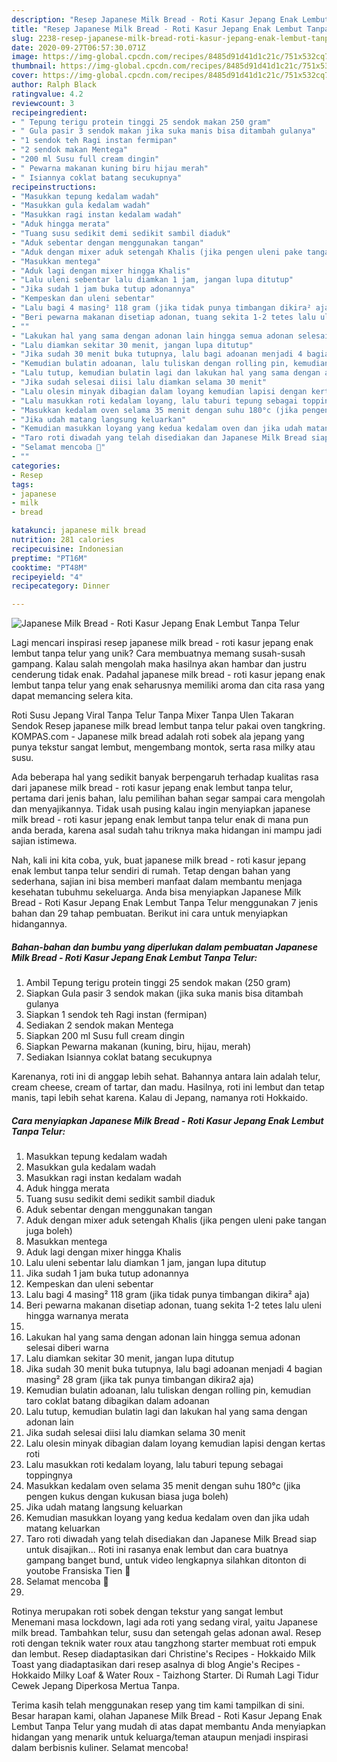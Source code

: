 ```yaml
---
description: "Resep Japanese Milk Bread - Roti Kasur Jepang Enak Lembut Tanpa Telur Anti Gagal"
title: "Resep Japanese Milk Bread - Roti Kasur Jepang Enak Lembut Tanpa Telur Anti Gagal"
slug: 2238-resep-japanese-milk-bread-roti-kasur-jepang-enak-lembut-tanpa-telur-anti-gagal
date: 2020-09-27T06:57:30.071Z
image: https://img-global.cpcdn.com/recipes/8485d91d41d1c21c/751x532cq70/japanese-milk-bread-roti-kasur-jepang-enak-lembut-tanpa-telur-foto-resep-utama.jpg
thumbnail: https://img-global.cpcdn.com/recipes/8485d91d41d1c21c/751x532cq70/japanese-milk-bread-roti-kasur-jepang-enak-lembut-tanpa-telur-foto-resep-utama.jpg
cover: https://img-global.cpcdn.com/recipes/8485d91d41d1c21c/751x532cq70/japanese-milk-bread-roti-kasur-jepang-enak-lembut-tanpa-telur-foto-resep-utama.jpg
author: Ralph Black
ratingvalue: 4.2
reviewcount: 3
recipeingredient:
- " Tepung terigu protein tinggi 25 sendok makan 250 gram"
- " Gula pasir 3 sendok makan jika suka manis bisa ditambah gulanya"
- "1 sendok teh Ragi instan fermipan"
- "2 sendok makan Mentega"
- "200 ml Susu full cream dingin"
- " Pewarna makanan kuning biru hijau merah"
- " Isiannya coklat batang secukupnya"
recipeinstructions:
- "Masukkan tepung kedalam wadah"
- "Masukkan gula kedalam wadah"
- "Masukkan ragi instan kedalam wadah"
- "Aduk hingga merata"
- "Tuang susu sedikit demi sedikit sambil diaduk"
- "Aduk sebentar dengan menggunakan tangan"
- "Aduk dengan mixer aduk setengah Khalis (jika pengen uleni pake tangan juga boleh)"
- "Masukkan mentega"
- "Aduk lagi dengan mixer hingga Khalis"
- "Lalu uleni sebentar lalu diamkan 1 jam, jangan lupa ditutup"
- "Jika sudah 1 jam buka tutup adonannya"
- "Kempeskan dan uleni sebentar"
- "Lalu bagi 4 masing² 118 gram (jika tidak punya timbangan dikira² aja)"
- "Beri pewarna makanan disetiap adonan, tuang sekita 1-2 tetes lalu uleni hingga warnanya merata"
- ""
- "Lakukan hal yang sama dengan adonan lain hingga semua adonan selesai diberi warna"
- "Lalu diamkan sekitar 30 menit, jangan lupa ditutup"
- "Jika sudah 30 menit buka tutupnya, lalu bagi adoanan menjadi 4 bagian masing² 28 gram (jika tak punya timbangan dikira2 aja)"
- "Kemudian bulatin adoanan, lalu tuliskan dengan rolling pin, kemudian taro coklat batang dibagikan dalam adoanan"
- "Lalu tutup, kemudian bulatin lagi dan lakukan hal yang sama dengan adonan lain"
- "Jika sudah selesai diisi lalu diamkan selama 30 menit"
- "Lalu olesin minyak dibagian dalam loyang kemudian lapisi dengan kertas roti"
- "Lalu masukkan roti kedalam loyang, lalu taburi tepung sebagai toppingnya"
- "Masukkan kedalam oven selama 35 menit dengan suhu 180°c (jika pengen kukus dengan kukusan biasa juga boleh)"
- "Jika udah matang langsung keluarkan"
- "Kemudian masukkan loyang yang kedua kedalam oven dan jika udah matang keluarkan"
- "Taro roti diwadah yang telah disediakan dan Japanese Milk Bread siap untuk disajikan... Roti ini rasanya enak lembut dan cara buatnya gampang banget bund, untuk video lengkapnya silahkan ditonton di youtobe Fransiska Tien 🤗"
- "Selamat mencoba 🤗"
- ""
categories:
- Resep
tags:
- japanese
- milk
- bread

katakunci: japanese milk bread 
nutrition: 281 calories
recipecuisine: Indonesian
preptime: "PT16M"
cooktime: "PT48M"
recipeyield: "4"
recipecategory: Dinner

---
```



![Japanese Milk Bread - Roti Kasur Jepang Enak Lembut Tanpa Telur](https://img-global.cpcdn.com/recipes/8485d91d41d1c21c/751x532cq70/japanese-milk-bread-roti-kasur-jepang-enak-lembut-tanpa-telur-foto-resep-utama.jpg)

Lagi mencari inspirasi resep japanese milk bread - roti kasur jepang enak lembut tanpa telur yang unik? Cara membuatnya memang susah-susah gampang. Kalau salah mengolah maka hasilnya akan hambar dan justru cenderung tidak enak. Padahal japanese milk bread - roti kasur jepang enak lembut tanpa telur yang enak seharusnya memiliki aroma dan cita rasa yang dapat memancing selera kita.

Roti Susu Jepang Viral Tanpa Telur Tanpa Mixer Tanpa Ulen Takaran Sendok Resep japanese milk bread lembut tanpa telur pakai oven tangkring. KOMPAS.com - Japanese milk bread adalah roti sobek ala jepang yang punya tekstur sangat lembut, mengembang montok, serta rasa milky atau susu.

Ada beberapa hal yang sedikit banyak berpengaruh terhadap kualitas rasa dari japanese milk bread - roti kasur jepang enak lembut tanpa telur, pertama dari jenis bahan, lalu pemilihan bahan segar sampai cara mengolah dan menyajikannya. Tidak usah pusing kalau ingin menyiapkan japanese milk bread - roti kasur jepang enak lembut tanpa telur enak di mana pun anda berada, karena asal sudah tahu triknya maka hidangan ini mampu jadi sajian istimewa.


Nah, kali ini kita coba, yuk, buat japanese milk bread - roti kasur jepang enak lembut tanpa telur sendiri di rumah. Tetap dengan bahan yang sederhana, sajian ini bisa memberi manfaat dalam membantu menjaga kesehatan tubuhmu sekeluarga. Anda bisa menyiapkan Japanese Milk Bread - Roti Kasur Jepang Enak Lembut Tanpa Telur menggunakan 7 jenis bahan dan 29 tahap pembuatan. Berikut ini cara untuk menyiapkan hidangannya.

<!--inarticleads1-->

##### Bahan-bahan dan bumbu yang diperlukan dalam pembuatan Japanese Milk Bread - Roti Kasur Jepang Enak Lembut Tanpa Telur:

1. Ambil  Tepung terigu protein tinggi 25 sendok makan (250 gram)
1. Siapkan  Gula pasir 3 sendok makan (jika suka manis bisa ditambah gulanya
1. Siapkan 1 sendok teh Ragi instan (fermipan)
1. Sediakan 2 sendok makan Mentega
1. Siapkan 200 ml Susu full cream dingin
1. Siapkan  Pewarna makanan (kuning, biru, hijau, merah)
1. Sediakan  Isiannya coklat batang secukupnya


Karenanya, roti ini di anggap lebih sehat. Bahannya antara lain adalah telur, cream cheese, cream of tartar, dan madu. Hasilnya, roti ini lembut dan tetap manis, tapi lebih sehat karena. Kalau di Jepang, namanya roti Hokkaido. 

<!--inarticleads2-->

##### Cara menyiapkan Japanese Milk Bread - Roti Kasur Jepang Enak Lembut Tanpa Telur:

1. Masukkan tepung kedalam wadah
1. Masukkan gula kedalam wadah
1. Masukkan ragi instan kedalam wadah
1. Aduk hingga merata
1. Tuang susu sedikit demi sedikit sambil diaduk
1. Aduk sebentar dengan menggunakan tangan
1. Aduk dengan mixer aduk setengah Khalis (jika pengen uleni pake tangan juga boleh)
1. Masukkan mentega
1. Aduk lagi dengan mixer hingga Khalis
1. Lalu uleni sebentar lalu diamkan 1 jam, jangan lupa ditutup
1. Jika sudah 1 jam buka tutup adonannya
1. Kempeskan dan uleni sebentar
1. Lalu bagi 4 masing² 118 gram (jika tidak punya timbangan dikira² aja)
1. Beri pewarna makanan disetiap adonan, tuang sekita 1-2 tetes lalu uleni hingga warnanya merata
1. 
1. Lakukan hal yang sama dengan adonan lain hingga semua adonan selesai diberi warna
1. Lalu diamkan sekitar 30 menit, jangan lupa ditutup
1. Jika sudah 30 menit buka tutupnya, lalu bagi adoanan menjadi 4 bagian masing² 28 gram (jika tak punya timbangan dikira2 aja)
1. Kemudian bulatin adoanan, lalu tuliskan dengan rolling pin, kemudian taro coklat batang dibagikan dalam adoanan
1. Lalu tutup, kemudian bulatin lagi dan lakukan hal yang sama dengan adonan lain
1. Jika sudah selesai diisi lalu diamkan selama 30 menit
1. Lalu olesin minyak dibagian dalam loyang kemudian lapisi dengan kertas roti
1. Lalu masukkan roti kedalam loyang, lalu taburi tepung sebagai toppingnya
1. Masukkan kedalam oven selama 35 menit dengan suhu 180°c (jika pengen kukus dengan kukusan biasa juga boleh)
1. Jika udah matang langsung keluarkan
1. Kemudian masukkan loyang yang kedua kedalam oven dan jika udah matang keluarkan
1. Taro roti diwadah yang telah disediakan dan Japanese Milk Bread siap untuk disajikan... Roti ini rasanya enak lembut dan cara buatnya gampang banget bund, untuk video lengkapnya silahkan ditonton di youtobe Fransiska Tien 🤗
1. Selamat mencoba 🤗
1. 


Rotinya merupakan roti sobek dengan tekstur yang sangat lembut Menemani masa lockdown, lagi ada roti yang sedang viral, yaitu Japanese milk bread. Tambahkan telur, susu dan setengah gelas adonan awal. Resep roti dengan teknik water roux atau tangzhong starter membuat roti empuk dan lembut. Resep diadaptasikan dari Christine&#39;s Recipes - Hokkaido Milk Toast yang diadaptasikan dari resep asalnya di blog Angie&#39;s Recipes - Hokkaido Milky Loaf &amp; Water Roux - Taizhong Starter. Di Rumah Lagi Tidur Cewek Jepang Diperkosa Mertua Tanpa. 

Terima kasih telah menggunakan resep yang tim kami tampilkan di sini. Besar harapan kami, olahan Japanese Milk Bread - Roti Kasur Jepang Enak Lembut Tanpa Telur yang mudah di atas dapat membantu Anda menyiapkan hidangan yang menarik untuk keluarga/teman ataupun menjadi inspirasi dalam berbisnis kuliner. Selamat mencoba!
